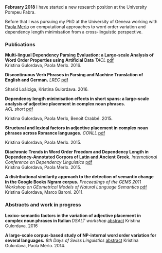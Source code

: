 **February 2018** I have started a new research position at the University Pompeu Fabra. 
		
Before that I was pursuing my PhD at the University of Geneva working with <a href="http://www.latl.unige.ch/personal/paola.html">Paola Merlo</a> on computational approaches to word order variation and dependency length minimisation from a 
cross-linguistic perspective. 

### Publications 

<b>Multi-lingual Dependency Parsing Evaluation: a Large-scale Analysis of Word Order Properties using Artificial Data</b> 
 *TACL* <a href="https://transacl.org/ojs/index.php/tacl/article/view/870">pdf</a>   
  Kristina Gulordava, Paola Merlo. 2016. 


<b>Discontinuous Verb Phrases in Parsing and Machine Translation of English and German.</b>  *LREC* <a href="http://www.lrec-conf.org/proceedings/lrec2016/summaries/628.html">pdf</a> 

Sharid Loáiciga, Kristina Gulordava. 2016. 


<b>Dependency length minimisation effects in short spans: a large-scale analysis of adjective placement in complex noun phrases.</b>  
*ACL short* <a href="http://www.aclweb.org/anthology/P/P15/P15-2078.pdf">pdf</a>

Kristina Gulordava, Paola Merlo, Benoit Crabbé. 2015. 


<b>Structural and lexical factors in adjective placement in complex noun phrases across Romance languages.</b>
<i>CONLL</i> <a href="https://aclweb.org/anthology/K/K15/K15-1025.pdf">pdf</a> 

Kristina Gulordava, Paola Merlo. 2015. 

<b>Diachronic Trends in Word Order Freedom and Dependency Length in Dependency-Annotated Corpora of Latin and Ancient Greek.</b> 
<i>International Conference on Dependency Linguistics</i> <a href="http://aclweb.org/anthology/W/W15/W15-2115.pdf">pdf</a><br>
Kristina Gulordava, Paola Merlo. 2015. 

<b>A distributional similarity approach to the detection of semantic change in the Google Books Ngram corpus.</b> 
<i>Proceedings of the GEMS 2011 Workshop on GEometrical Models of Natural Language Semantics</i> <a href="http://dl.acm.org/ft_gateway.cfm?id=2140498&amp;ftid=1137443&amp;dwn=1&amp;CFID=700680761&amp;CFTOKEN=63321586">pdf</a>
Kristina Gulordava, Marco Baroni. 2011.
                                                                                                       
### Abstracts and work in progress
<b> Lexico-semantic factors in the variation of adjective placement in complex noun phrases in Italian </b>
<i>DSALT workshop </i> <a href="https://dl.dropboxusercontent.com/u/513347/events/dsalt2016-abstracts/15-Kristina_Gulordava_DSALT_abstract.pdf">abstract</a> 
Kristina Gulordava. 2016 

<b>A large-scale corpus-based study of NP-internal word order variation for several languages.</b> 
<i>8th Days of Swiss Linguistics</i> <a href="http://www.linguistik.uzh.ch/whatsup/activities/chling8/Gulordava_NP-internal-word-order.pdf">abstract</a>
Kristina Gulordava, Paola Merlo. 2014.
